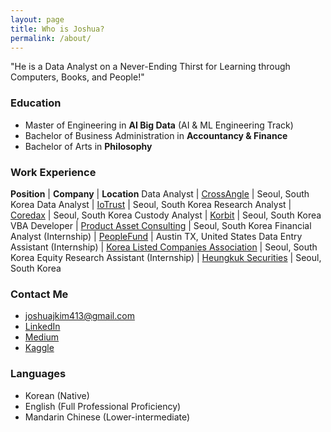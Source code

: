 ```yaml
---
layout: page
title: Who is Joshua?
permalink: /about/
---
```


"He is a Data Analyst on a Never-Ending Thirst for Learning through Computers, Books, and People!"

### Education

* Master of Engineering in **AI Big Data** (AI & ML Engineering Track)
* Bachelor of Business Administration in **Accountancy & Finance**
* Bachelor of Arts in **Philosophy**

### Work Experience

**Position** | **Company** | **Location**
Data Analyst | [CrossAngle](https://xangle.io/en) | Seoul, South Korea
Data Analyst | [IoTrust](https://dcentwallet.com) | Seoul, South Korea
Research Analyst | [Coredax](https://www.coredax.com) | Seoul, South Korea
Custody Analyst | [Korbit](https://korbit.co.kr/) | Seoul, South Korea
VBA Developer | [Product Asset Consulting](https://www.productasset.com) | Seoul, South Korea
Financial Analyst (Internship) | [PeopleFund](https://peoplefund.org) | Austin TX, United States
Data Entry Assistant (Internship) | [Korea Listed Companies Association](https://www.klca.or.kr) | Seoul, South Korea
Equity Research Assistant (Internship) | [Heungkuk Securities](http://www.heungkuksec.co.kr) | Seoul, South Korea

### Contact Me

* [joshuajkim413@gmail.com](mailto:joshuajkim413@gmail.com)
* [LinkedIn](https://www.linkedin.com/in/joshuajsk/)
* [Medium](https://joshua-data.medium.com)
* [Kaggle](https://www.kaggle.com/joshuajsk)

### Languages

* Korean (Native)
* English (Full Professional Proficiency)
* Mandarin Chinese (Lower-intermediate)